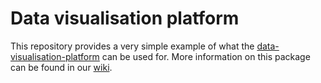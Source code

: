# Data visualisation platform

This repository provides a very simple example of what the [data-visualisation-platform](https://www.npmjs.com/package/data-visualisation-platform) can be used for. More information on this package can be found in our [wiki](https://github.com/IT2901-SINTEF01/frontend/wiki/%22data-visualisation-platform%22).
